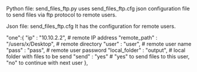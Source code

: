 Python file: send_files_ftp.py 
  uses send_files_ftp.cfg  json configuration file to send files via ftp protocol to remote users.

Json file: send_files_ftp.cfg
 It has the configuration for remote users.   


 "one":{
		"ip"			: "10.10.2.2",               # remote IP address
		"remote_path"	: "/users/x/Desktop",    # remote directory
		"user"			: "user",                  # remote user name
		"pass"			: "pass",                  # remote user password
		"local_folder"	: "output",            # local folder with files to be send
		"send"  		: "yes"                    # "yes" to send files to this user, "no" to continue with next user
	},
